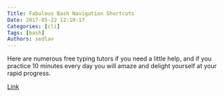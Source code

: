 ```yaml
---
Title: Fabulous Bash Navigation Shortcuts
Date: 2017-05-22 12:10:17
Categories: [cli]
Tags: [bash]
Authors: sedlav
---
```


Here are numerous free typing tutors if you need a little help, and if you practice 10 minutes every day you will amaze and delight yourself at your rapid progress.

[Link](https://www.linux.com/learn/intro-to-linux/2017/4/fabulous-bash-navigation-shortcuts)

